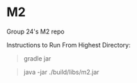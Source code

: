 # M2
Group 24's M2 repo

Instructions to Run From Highest Directory:

>gradle jar

>java -jar ./build/libs/m2.jar
